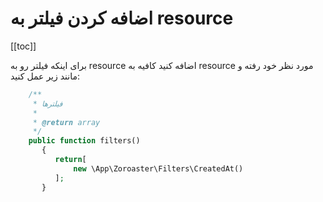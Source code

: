 #  اضافه کردن فیلتر به resource

[[toc]]


برای اینکه فیلتر رو به resource اضافه کنید کافیه به resource مورد نظر خود رفته و مانند زیر عمل کنید:

```php
    /**
     * فیلترها
     *
     * @return array
     */
    public function filters()
       {
          return[
              new \App\Zoroaster\Filters\CreatedAt()
          ];
       }
```
